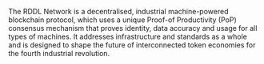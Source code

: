 The RDDL Network is a decentralised, industrial machine-powered blockchain protocol, which uses a unique Proof-of Productivity (PoP) consensus mechanism that proves identity, data accuracy and usage for all types of machines. It addresses infrastructure and standards as a whole and is designed to shape the future of interconnected token economies for the fourth industrial revolution.
